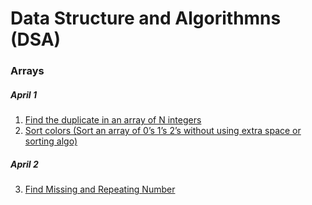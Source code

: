 # Data Structure and Algorithmns (DSA)
### Arrays
##### April 1
1. [Find the duplicate in an array of N integers](https://github.com/Rani-dha/DSA/tree/master/1%20Arrays/Day%201/1%20Find%20the%20Duplicate%20number)
2. [Sort colors (Sort an array of 0’s 1’s 2’s without using extra space or sorting algo)](https://github.com/Rani-dha/DSA/tree/master/1%20Arrays/Day%201/2%20Sort%20colors)

##### April 2
3. [Find Missing and Repeating Number](https://github.com/Rani-dha/DSA/tree/master/1%20Arrays/Day%202/Find%20Missing%20and%20Repeating)

